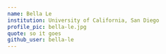 ```yaml
---
name: Bella Le
institution: University of California, San Diego
profile_pic: bella-le.jpg
quote: so it goes
github_user: bella-le
---
```

